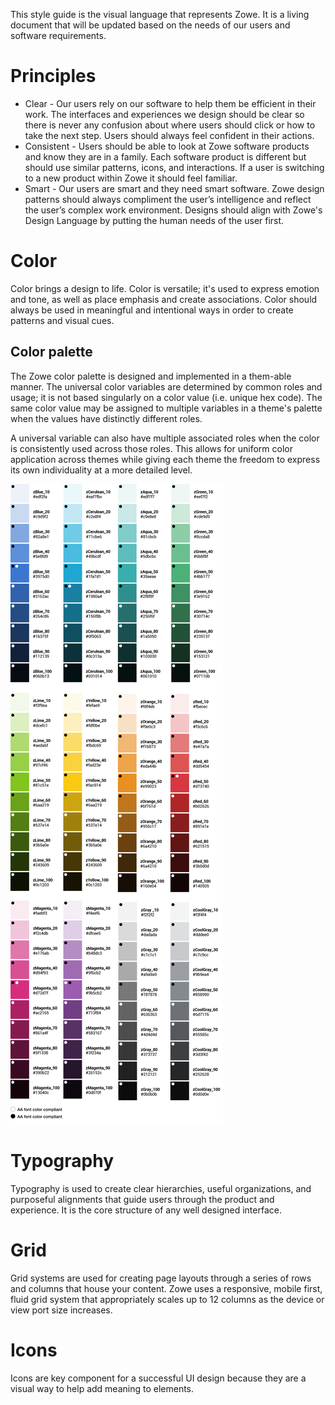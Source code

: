 This style guide is the visual language that represents Zowe. It is a living document that will be updated based on the needs of our users and software requirements.

# Principles

* Clear - Our users rely on our software to help them be efficient in their work. The interfaces and experiences we design should be clear so there is never any confusion about where users should click or how to take the next step. Users should always feel confident in their actions.
* Consistent - Users should be able to look at Zowe software products and know they are in a family. Each software product is different but should use similar patterns, icons, and interactions. If a user is switching to a new product within Zowe it should feel familiar.
* Smart - Our users are smart and they need smart software. Zowe design patterns should always compliment the user’s intelligence and reflect the user’s complex work environment. Designs should align with Zowe's Design Language by putting the human needs of the user first.
 
# Color

Color brings a design to life. Color is versatile; it's used to express emotion and tone, as well as place emphasis and create associations. Color should always be used in meaningful and intentional ways in order to create patterns and visual cues.

## Color palette
The Zowe color palette is designed and implemented in a them-able manner. The universal color variables are determined by common roles and usage; it is not based singularly on a color value (i.e. unique hex code). The same color value may be assigned to multiple variables in a theme's palette when the values have distinctly different roles.

A universal variable can also have multiple associated roles when the color is consistently used across those roles. This allows for uniform color application across themes while giving each theme the freedom to express its own individuality at a more detailed level.

![Color Palette](images/full_palette.png "Color Palette")

# Typography

Typography is used to create clear hierarchies, useful organizations, and purposeful alignments that guide users through the product and experience. It is the core structure of any well designed interface.

# Grid

Grid systems are used for creating page layouts through a series of rows and columns that house your content. Zowe uses a responsive, mobile first, fluid grid system that appropriately scales up to 12 columns as the device or view port size increases.

# Icons

Icons are key component for a successful UI design because they are a visual way to help add meaning to elements.
